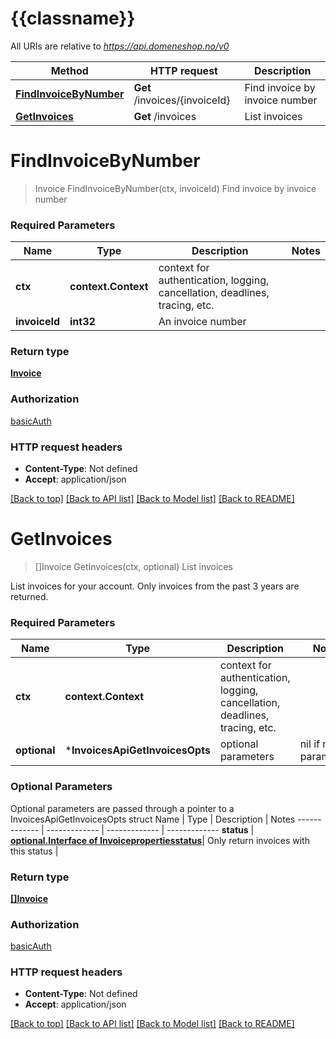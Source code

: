 # {{classname}}

All URIs are relative to *https://api.domeneshop.no/v0*

Method | HTTP request | Description
------------- | ------------- | -------------
[**FindInvoiceByNumber**](InvoicesApi.md#FindInvoiceByNumber) | **Get** /invoices/{invoiceId} | Find invoice by invoice number
[**GetInvoices**](InvoicesApi.md#GetInvoices) | **Get** /invoices | List invoices

# **FindInvoiceByNumber**
> Invoice FindInvoiceByNumber(ctx, invoiceId)
Find invoice by invoice number

### Required Parameters

Name | Type | Description  | Notes
------------- | ------------- | ------------- | -------------
 **ctx** | **context.Context** | context for authentication, logging, cancellation, deadlines, tracing, etc.
  **invoiceId** | **int32**| An invoice number | 

### Return type

[**Invoice**](Invoice.md)

### Authorization

[basicAuth](../README.md#basicAuth)

### HTTP request headers

 - **Content-Type**: Not defined
 - **Accept**: application/json

[[Back to top]](#) [[Back to API list]](../README.md#documentation-for-api-endpoints) [[Back to Model list]](../README.md#documentation-for-models) [[Back to README]](../README.md)

# **GetInvoices**
> []Invoice GetInvoices(ctx, optional)
List invoices

List invoices for your account. Only invoices from the past 3 years are returned.

### Required Parameters

Name | Type | Description  | Notes
------------- | ------------- | ------------- | -------------
 **ctx** | **context.Context** | context for authentication, logging, cancellation, deadlines, tracing, etc.
 **optional** | ***InvoicesApiGetInvoicesOpts** | optional parameters | nil if no parameters

### Optional Parameters
Optional parameters are passed through a pointer to a InvoicesApiGetInvoicesOpts struct
Name | Type | Description  | Notes
------------- | ------------- | ------------- | -------------
 **status** | [**optional.Interface of Invoicepropertiesstatus**](.md)| Only return invoices with this status | 

### Return type

[**[]Invoice**](Invoice.md)

### Authorization

[basicAuth](../README.md#basicAuth)

### HTTP request headers

 - **Content-Type**: Not defined
 - **Accept**: application/json

[[Back to top]](#) [[Back to API list]](../README.md#documentation-for-api-endpoints) [[Back to Model list]](../README.md#documentation-for-models) [[Back to README]](../README.md)

